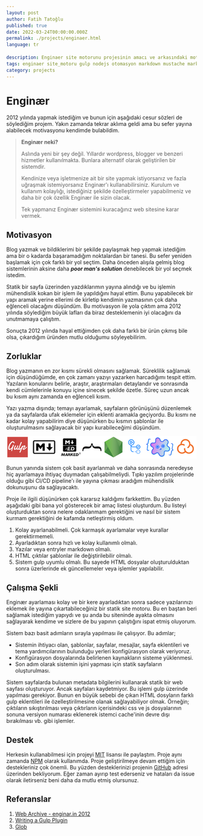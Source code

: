 ```yaml
---
layout: post
author: Fatih Tatoğlu
published: true
date: 2022-03-24T00:00:00.000Z
permalink: ./projects/enginaer.html
language: tr

description: Enginaer site motorunu projesinin amacı ve arkasındaki motivasyonun kaynağını açıklamaya çalışacağım.
tags: enginaer site_motoru gulp nodejs otomasyon markdown mustache markedjs
category: projects
---
```


# Enginær

2012 yılında yapmak istediğim ve bunun için aşağıdaki cesur sözleri de söylediğim projem. Yakın zamanda tekrar aklıma geldi ama bu sefer yayına alabilecek motivasyonu kendimde bulabildim.

> **Enginær neki?**
>
> Aslında yeni bir şey değil. Yıllardır wordpress, blogger ve benzeri hizmetler kullanılmakta. Bunlara alternatif olarak geliştirilen bir sistemdir.
>
> Kendinize veya işletmenize ait bir site yapmak istiyorsanız ve fazla uğraşmak istemiyorsanız Enginær'ı kullanabilirsiniz. Kurulum ve kullanım kolaylığı, istediğiniz şekilde özelleştirmeler yapabilmeniz ve daha bir çok özellik Enginær ile sizin olacak.
>
> Tek yapmanız Enginær sistemini kuracağınız web sitesine karar vermek.

## Motivasyon

Blog yazmak ve bildiklerimi bir şekilde paylaşmak hep yapmak istediğim ama bir o kadarda başaramadığım noktalardan bir tanesi. Bu sefer yeniden başlamak için çok farklı bir yol seçtim. Daha önceden alışıla gelmiş blog sistemlerinin aksine daha ***poor man's solution*** denebilecek bir yol seçmek istedim.

Statik bir sayfa üzerinden yazdıklarımın yayına alındığı ve bu işlemin mühendislik kokan bir işlem ile yapıldığını hayal ettim. Bunu yapabilecek bir yapı aramak yerine ellerimi de kirletip kendimin yazmasının çok daha eğlenceli olacağını düşündüm. Bu motivasyon ile yola çıktım ama 2012 yılında söylediğim büyük lafları da biraz desteklemenin iyi olacağını da unutmamaya çalıştım.

Sonuçta 2012 yılında hayal ettiğimden çok daha farklı bir ürün çıkmış bile olsa, çıkardığım üründen mutlu olduğumu söyleyebilirim.

## Zorluklar

Blog yazmanın en zor kısmı sürekli olmasını sağlamak. Süreklilik sağlamak için düşündüğümde, en çok zamanı yazıyı yazarken harcadığımı tespit ettim. Yazıların konularını belirle, araştır, araştırmaları detaylandır ve sonrasında kendi cümlelerinle konuyu içine sinecek şekilde özetle. Süreç uzun ancak bu kısım aynı zamanda en eğlenceli kısım.

Yazı yazma dışında; temayı ayarlamak, sayfaların görünüşünü düzenlemek ya da sayfalarda ufak eklemeler için eklenti aramakla geçiyordu. Bu kısmı ne kadar kolay yapabilirim diye düşünürken bu kısmın şablonlar ile oluşturulmasını sağlayacak bir yapı kurabileceğimi düşündüm.

![Gulp, Markdown, MarkedJS, Mustache, NodeJS, GitHub Actions, Glob, Sonar Cloud](../image/enginaer_tech.png "Proje için kullanılan teknolojiler")

Bunun yanında sistem çok basit ayarlanmalı ve daha sonrasında neredeyse hiç ayarlamaya ihtiyaç duymadan çalışabilmeliydi. Tıpkı yazılım projelerinde olduğu gibi CI/CD pipeline'ı ile yayına çıkması aradığım mühendislik dokunuşunu da sağlayacaktı.

Proje ile ilgili düşünürken çok kararsız kaldığımı farkkettim. Bu yüzden aşağıdaki gibi bana yol gösterecek bir amaç listesi oluşturdum. Bu listeyi oluşturduktan sonra nelere odaklanmam gerektiğini ve nasıl bir sistem kurmam gerektiğini de kafamda netleştirmiş oldum.

1. Kolay ayarlanabilmeli. Çok karmaşık ayarlamalar veye kurallar gerektirmemeli.
2. Ayarladıktan sonra hızlı ve kolay kullanımlı olmalı.
3. Yazılar veya entryler markdown olmalı.
4. HTML çıktılar şablonlar ile değiştirilebilir olmalı.
5. Sistem gulp uyumlu olmalı. Bu sayede HTML dosyalar oluşturulduktan sonra üzerlerinde ek güncellemeler veya işlemler yapılabilir.

## Çalışma Şekli

Enginær ayarlaması kolay ve bir kere ayarladıktan sonra sadece yazılarınızı eklemek ile yayına çıkartabileceğiniz bir statik site motoru. Bu en baştan beri sağlamak istediğim yapıydı ve şu anda bu siteninde ayakta olmasını sağlayarak kendime ve sizlere de bu yapının çalıştığını ispat etmiş oluyorum.

Sistem bazı basit adımların sırayla yapılması ile çalışıyor. Bu adımlar;

- Sistemin ihtiyacı olan, şablonlar, sayfalar, mesajlar, sayfa eklentileri ve tema yardımcılarının bulunduğu yerleri konfigürasyon olarak veriyoruz.
- Konfigürasyon dosyalarında belirlenen kaynakların sisteme yüklenmesi.
- Son adım olarak sistemin işini yapması için statik sayfaların oluşturulması.

Sistem sayfalarda bulunan metadata bilgilerini kullanarak statik bir web sayfası oluşturuyor. Ancak sayfaları kaydetmiyor. Bu işlemi gulp üzerinde yapılması gerekiyor. Bunun en büyük sebebi de çıkan HTML dosyların farklı gulp eklentileri ile özelleştirilmesine olanak sağlayabiliyor olmak. Örneğin; çıktıların sıkıştırılması veya çıktırların içerisindeki css ve js dosyalarının sonuna versiyon numarası eklenerek istemci cache'inin devre dışı bırakılması vb. gibi işlemler.

## Destek

Herkesin kullanabilmesi için projeyi [MIT](https://github.com/fatihtatoglu/enginaer/blob/master/LICENSE) lisansı ile paylaştım. Proje aynı zamanda [NPM](https://www.npmjs.com/package/enginaer) olarak kullanımda. Proje geliştirilmeye devam ettiğim için destekleriniz çok önemli. Bu yüzden desteklerinizi projenin [GitHub](https://github.com/fatihtatoglu/enginaer/) adresi üzerinden bekliyorum. Eğer zaman ayırıp test ederseniz ve hataları da issue olarak iletirseniz beni daha da mutlu etmiş olursunuz.

## Referanslar

1. [Web Archive - enginar.in 2012](https://web.archive.org/web/20120520021450/http://enginar.in/ "Web Archive - enginar.in 2012")
2. [Writing a Gulp Plugin](https://github.com/gulpjs/gulp/blob/master/docs/writing-a-plugin/README.md "Writing a Gulp Plugin")
3. [Glob](https://github.com/isaacs/node-glob "Glob")
